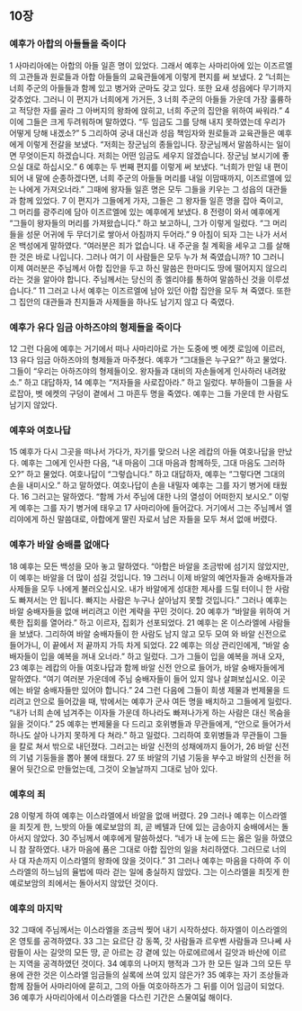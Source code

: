 ## 10장
### 예후가 아합의 아들들을 죽이다
1 사마리아에는 아합의 아들 일흔 명이 있었다. 그래서 예후는 사마리아에 있는 이즈르엘의 고관들과 원로들과 아합 아들들의 교육관들에게 이렇게 편지를 써 보냈다.
2 “너희는 너희 주군의 아들들과 함께 있고 병거와 군마도 갖고 있다. 또한 요새 성읍에다 무기까지 갖추었다. 그러니 이 편지가 너희에게 가거든,
3 너희 주군의 아들들 가운데 가장 훌륭하고 적당한 자를 골라 그 아버지의 왕좌에 앉히고, 너희 주군의 집안을 위하여 싸워라.”
4 이에 그들은 크게 두려워하며 말하였다. “두 임금도 그를 당해 내지 못하였는데 우리가 어떻게 당해 내겠소?”
5 그리하여 궁내 대신과 성읍 책임자와 원로들과 교육관들은 예후에게 이렇게 전갈을 보냈다. “저희는 장군님의 종들입니다. 장군님께서 말씀하시는 일이면 무엇이든지 하겠습니다. 저희는 어떤 임금도 세우지 않겠습니다. 장군님 보시기에 좋으실 대로 하십시오.”
6 예후는 두 번째 편지를 이렇게 써 보냈다. “너희가 만일 내 편이 되어 내 말에 순종하겠다면, 너희 주군의 아들들 머리를 내일 이맘때까지, 이즈르엘에 있는 나에게 가져오너라.” 그때에 왕자들 일흔 명은 모두 그들을 키우는 그 성읍의 대관들과 함께 있었다.
7 이 편지가 그들에게 가자, 그들은 그 왕자들 일흔 명을 잡아 죽이고, 그 머리를 광주리에 담아 이즈르엘에 있는 예후에게 보냈다.
8 전령이 와서 예후에게 “그들이 왕자들의 머리를 가져왔습니다.” 하고 보고하니, 그가 이렇게 일렀다. “그 머리들을 성문 어귀에 두 무더기로 쌓아서 아침까지 두어라.”
9 아침이 되자 그는 나가 서서 온 백성에게 말하였다. “여러분은 죄가 없습니다. 내 주군을 칠 계획을 세우고 그를 살해한 것은 바로 나입니다. 그러나 여기 이 사람들은 모두 누가 쳐 죽였습니까?
10 그러니 이제 여러분은 주님께서 아합 집안을 두고 하신 말씀은 한마디도 땅에 떨어지지 않으리라는 것을 알아야 합니다. 주님께서는 당신의 종 엘리야를 통하여 말씀하신 것을 이루셨습니다.”
11 그러고 나서 예후는 이즈르엘에 남아 있던 아합 집안을 모두 쳐 죽였다. 또한 그 집안의 대관들과 친지들과 사제들을 하나도 남기지 않고 다 죽였다.
### 예후가 유다 임금 아하즈야의 형제들을 죽이다
12 그런 다음에 예후는 거기에서 떠나 사마리아로 가는 도중에 벳 에켓 로임에 이르러,
13 유다 임금 아하즈야의 형제들과 마주쳤다. 예후가 “그대들은 누구요?” 하고 물었다. 그들이 “우리는 아하즈야의 형제들이오. 왕자들과 대비의 자손들에게 인사하러 내려왔소.” 하고 대답하자,
14 예후는 “저자들을 사로잡아라.” 하고 일렀다. 부하들이 그들을 사로잡아, 벳 에켓의 구덩이 곁에서 그 마흔두 명을 죽였다. 예후는 그들 가운데 한 사람도 남기지 않았다.
### 예후와 여호나답
15 예후가 다시 그곳을 떠나서 가다가, 자기를 맞으러 나온 레캅의 아들 여호나답을 만났다. 예후는 그에게 인사한 다음, “내 마음이 그대 마음과 함께하듯, 그대 마음도 그러하오?” 하고 물었다. 여호나답이 “그렇습니다.” 하고 대답하자, 예후는 “그렇다면 그대의 손을 내미시오.” 하고 말하였다. 여호나답이 손을 내밀자 예후는 그를 자기 병거에 태웠다.
16 그러고는 말하였다. “함께 가서 주님에 대한 나의 열성이 어떠한지 보시오.” 이렇게 예후는 그를 자기 병거에 태우고
17 사마리아에 들어갔다. 거기에서 그는 주님께서 엘리야에게 하신 말씀대로, 아합에게 딸린 자로서 남은 자들을 모두 쳐서 없애 버렸다.
### 예후가 바알 숭배를 없애다
18 예후는 모든 백성을 모아 놓고 말하였다. “아합은 바알을 조금밖에 섬기지 않았지만, 이 예후는 바알을 더 많이 섬길 것입니다.
19 그러니 이제 바알의 예언자들과 숭배자들과 사제들을 모두 나에게 불러오십시오. 내가 바알에게 성대한 제사를 드릴 터이니 한 사람도 빠져서는 안 됩니다. 빠지는 사람은 누구나 살아남지 못할 것입니다.” 그러나 예후는 바알 숭배자들을 없애 버리려고 이런 계략을 꾸민 것이다.
20 예후가 “바알을 위하여 거룩한 집회를 열어라.” 하고 이르자, 집회가 선포되었다.
21 예후는 온 이스라엘에 사람들을 보냈다. 그리하여 바알 숭배자들이 한 사람도 남지 않고 모두 모여 와 바알 신전으로 들어가니, 이 끝에서 저 끝까지 가득 차게 되었다.
22 예후는 의상 관리인에게, “바알 숭배자들이 입을 예복을 꺼내 오너라.” 하고 일렀다. 그가 그들이 입을 예복을 꺼내 오자,
23 예후는 레캅의 아들 여호나답과 함께 바알 신전 안으로 들어가, 바알 숭배자들에게 말하였다. “여기 여러분 가운데에 주님 숭배자들이 들어 있지 않나 살펴보십시오. 이곳에는 바알 숭배자들만 있어야 합니다.”
24 그런 다음에 그들이 희생 제물과 번제물을 드리려고 안으로 들어갔을 때, 밖에서는 예후가 군사 여든 명을 배치하고 그들에게 일렀다. “내가 너희 손에 넘겨주는 이자들 가운데 하나라도 빠져나가게 하는 사람은 대신 목숨을 잃을 것이다.”
25 예후는 번제물을 다 드리고 호위병들과 무관들에게, “안으로 들어가서 하나도 살아 나가지 못하게 다 쳐라.” 하고 일렀다. 그리하여 호위병들과 무관들이 그들을 칼로 쳐서 밖으로 내던졌다. 그러고는 바알 신전의 성채에까지 들어가,
26 바알 신전의 기념 기둥들을 뽑아 불에 태웠다.
27 또 바알의 기념 기둥을 부수고 바알의 신전을 허물어 뒷간으로 만들었는데, 그것이 오늘날까지 그대로 남아 있다.
### 예후의 죄
28 이렇게 하여 예후는 이스라엘에서 바알을 없애 버렸다.
29 그러나 예후는 이스라엘을 죄짓게 한, 느밧의 아들 예로보암의 죄, 곧 베텔과 단에 있는 금송아지 숭배에서는 돌아서지 않았다.
30 주님께서 예후에게 말씀하셨다. “네가 내 눈에 드는 옳은 일을 하였으니 참 잘하였다. 내가 마음에 품은 그대로 아합 집안의 일을 처리하였다. 그러므로 너의 사 대 자손까지 이스라엘의 왕좌에 앉을 것이다.”
31 그러나 예후는 마음을 다하여 주 이스라엘의 하느님의 율법에 따라 걷는 일에 충실하지 않았다. 그는 이스라엘을 죄짓게 한 예로보암의 죄에서는 돌아서지 않았던 것이다.
### 예후의 마지막
32 그때에 주님께서는 이스라엘을 조금씩 찢어 내기 시작하셨다. 하자엘이 이스라엘의 온 영토를 공격하였다.
33 그는 요르단 강 동쪽, 갓 사람들과 르우벤 사람들과 므나쎄 사람들이 사는 길앗의 모든 땅, 곧 아르논 강 곁에 있는 아로에르에서 길앗과 바산에 이르는 지역을 공격하였던 것이다.
34 예후의 나머지 행적과 그가 한 모든 일과 그의 모든 무용에 관한 것은 이스라엘 임금들의 실록에 쓰여 있지 않은가?
35 예후는 자기 조상들과 함께 잠들어 사마리아에 묻히고, 그의 아들 여호아하즈가 그 뒤를 이어 임금이 되었다.
36 예후가 사마리아에서 이스라엘을 다스린 기간은 스물여덟 해이다.
